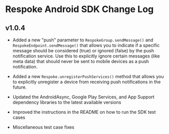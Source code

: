Respoke Android SDK Change Log
==============================

v1.0.4
------
* Added a new "push" parameter to `RespokeGroup.sendMessage()` and `RespokeEndpoint.sendMessage()` that allows you to indicate if a specific message should be considered (true) or ignored (false) by the push notification service. Use this to explicitly ignore certain messages (like meta data) that should never be sent to mobile devices as a push notification.

* Added a new `Respoke.unregisterPushServices()` method that allows you to explicitly unregister a device from receiving push notifications in the future.

* Updated the AndroidAsync, Google Play Services, and App Support dependency libraries to the latest available versions

* Improved the instructions in the README on how to run the SDK test cases

* Miscellaneous test case fixes